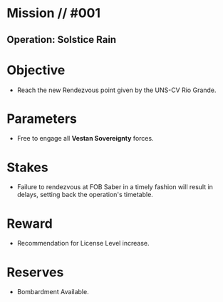 # Mission // #001
## Operation: Solstice Rain
# Objective
- Reach the new Rendezvous point given by the UNS-CV Rio Grande.

# Parameters
- Free to engage all **Vestan Sovereignty** forces.

# Stakes
- Failure to rendezvous at FOB Saber in a timely fashion will result in delays, setting back the operation's timetable.

# Reward
- Recommendation for License Level increase.

# Reserves
- Bombardment Available.